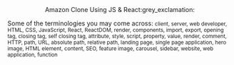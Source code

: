 <div align='center'>
Amazon Clone Using JS & React:grey_exclamation:
</div>


Some of the terminologies you may come across: 
<small>
client, server, web developer, HTML, CSS, JavaScript, React, ReactDOM, render, components, import, export, opening tag, closing tag, self closing tag, attribute, style,  script, property, value, render, comment, HTTP, path, URL, absolute path, relative path, landing page, single page application, hero image, HTML element, content, SEO, feature image, carousel, sidebar, website, web application, function
</smalll>
